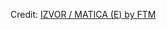 <div id="observablehq-42a24255"></div>
<p>Credit: <a href="https://observablehq.com/d/f849a901f8f49e21">IZVOR / MATICA (E) by FTM</a></p>

<link rel="stylesheet" href="https://cdn.jsdelivr.net/npm/@observablehq/inspector@5/dist/inspector.css">
<script type="module">
import {Runtime, Inspector} from "https://cdn.jsdelivr.net/npm/@observablehq/runtime@5/dist/runtime.js";
import define from "https://api.observablehq.com/d/f849a901f8f49e21.js?v=4";
new Runtime().module(define, Inspector.into("#observablehq-42a24255"));
</script>
